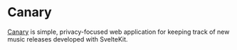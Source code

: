 # Canary

[Canary](https://canary.0ff.dev/) is simple, privacy-focused web application for keeping track of new music releases developed with SvelteKit.
